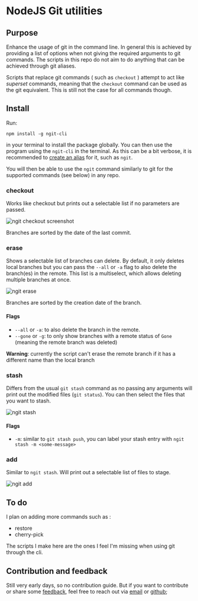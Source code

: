 # NodeJS Git utilities

## Purpose

Enhance the usage of git in the command line. In general this is achieved by providing a list of options when not giving the required arguments to git commands. The scripts in this repo do not aim to do anything that can be achieved through git aliases.

Scripts that replace git commands ( such as `checkout` ) attempt to act like _superset_ commands, meaning that the `checkout` command can be used as the git equivalent. This is still not the case for all commands though.

## Install

Run:

`npm install -g ngit-cli`

in your terminal to install the package globally. You can then use the program using the `ngit-cli` in the terminal. As this can be a bit verbose, it is recommended to [create an alias](https://linuxhint.com/configure-use-aliases-zsh/) for it, such as `ngit`.

You will then be able to use the `ngit` command similarly to git for the supported commands (see below) in any repo.

### checkout

Works like checkout but prints out a selectable list if no parameters are passed.

![ngit checkout screenshot](https://i.imgur.com/qnNyK3s.png)

Branches are sorted by the date of the last commit.

### erase

Shows a selectable list of branches can delete. By default, it only deletes local branches but you can pass the `--all` or `-a` flag to also delete the branch(es) in the remote. This list is a multiselect, which allows deleting multiple branches at once.

![ngit erase](https://i.imgur.com/OIycm9j.png)

Branches are sorted by the creation date of the branch.

#### Flags

-   `--all` or `-a`: to also delete the branch in the remote.
-   `--gone` or `-g`: to only show branches with a remote status of `Gone` (meaning the remote branch was deleted)

**Warning**: currently the script can't erase the remote branch if it has a different name than the local branch

### stash

Differs from the usual `git stash` command as no passing any arguments will print out the modified files (`git status`). You can then select the files that you want to stash.

![ngit stash](https://i.imgur.com/7GEW77X.png)

#### Flags

-   `-m`: similar to `git stash push`, you can label your stash entry with `ngit stash -m <some-message>`

### add

Similar to `ngit stash`. Will print out a selectable list of files to stage.

![ngit add](https://i.imgur.com/ol6s6Bj.png)

## To do

I plan on adding more commands such as :

-   restore
-   cherry-pick

The scripts I make here are the ones I feel I'm missing when using git through the cli.

## Contribution and feedback

Still very early days, so no contribution guide. But if you want to contribute or share some [feedback](https://www.youtube.com/watch?v=zi8ShAosqzI), feel free to reach out via [email](mailto:thibaud.szymczak+npm@gmail.com) or [github](https://github.com/thibaudszy/ngit-cli/discussions);
